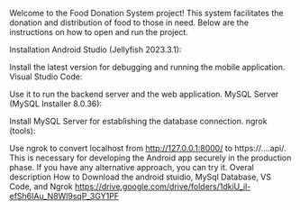 Welcome to the Food Donation System project! This system facilitates the donation and distribution of food to those in need. Below are the instructions on how to open and run the project.

Installation
Android Studio (Jellyfish 2023.3.1):

Install the latest version for debugging and running the mobile application.
Visual Studio Code:

Use it to run the backend server and the web application.
MySQL Server (MySQL Installer 8.0.36):

Install MySQL Server for establishing the database connection.
ngrok (tools):

Use ngrok to convert localhost from http://127.0.0.1:8000/ to https://....api/. This is necessary for developing the Android app securely in the production phase. If you have any alternative approach, you can try it.
Overal description How to Download the android stuidio, MySql Database, VS Code, and Ngrok
https://drive.google.com/drive/folders/1dkiU_il-efSh6IAu_N8Wl9sqP_3GY1PF
